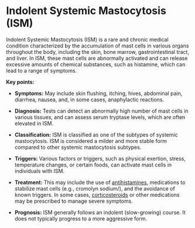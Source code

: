 # Indolent Systemic Mastocytosis (ISM)

Indolent Systemic Mastocytosis (ISM) is a rare and chronic medical condition characterized by the accumulation of mast cells in various organs throughout the body, including the skin, bone marrow, gastrointestinal tract, and liver. In ISM, these mast cells are abnormally activated and can release excessive amounts of chemical substances, such as histamine, which can lead to a range of symptoms.

**Key points:**

* **Symptoms:** May include skin flushing, itching, hives, abdominal pain, diarrhea, nausea, and, in some cases, anaphylactic reactions.

* **Diagnosis:** Tests can detect an abnormally high number of mast cells in various tissues, and can assess serum tryptase levels, which are often elevated in ISM.

* **Classification:** ISM is classified as one of the subtypes of systemic mastocytosis. ISM is considered a milder and more stable form compared to other systemic mastocytosis subtypes.

* **Triggers:** Various factors or triggers, such as physical exertion, stress, temperature changes, or certain foods, can activate mast cells in individuals with ISM.

* **Treatment:** This may include the use of [antihistamines](../antihistamines/), medications to stabilize mast cells (e.g., cromolyn sodium/), and the avoidance of known triggers. In some cases, [corticosteroids](../corticosteroids/) or other medications may be prescribed to manage severe symptoms.

* **Prognosis:** ISM generally follows an indolent (slow-growing) course. It does not typically progress to a more aggressive form.